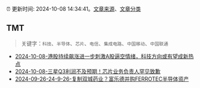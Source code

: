 :alarm_clock: 更新时间: 2024-10-08 14:34:41。[文章来源](/README.md)、[文章分类](/TAGS.md)

## TMT


> 关键字：`科技`、`半导体`、`芯片`、`电信`、`集成电路`、`中国移动`、`中国联通`



- [2024-10-08-港股持续飙涨进一步刺激A股逼空情绪，科技方向或有望成新热点](https://www.cls.cn/detail/1817695) 
- [2024-10-08-三星Q3利润不及预期！芯片业务负责人罕见致歉](https://www.cls.cn/detail/1817910) 
- [2024-09-26-24-9-26-复制双城药业？富乐德并购FERROTEC半导体资产](https://xueqiu.com/8772786299/305782060) 
